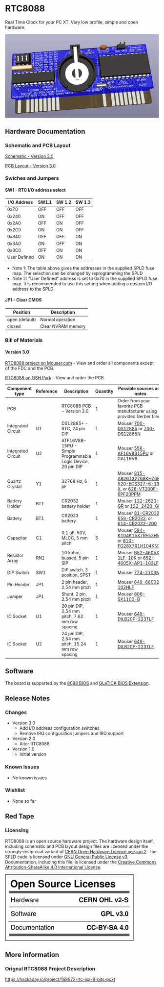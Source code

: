 # RTC8088
Real Time Clock for your PC XT. Very low profile, simple and open hardware.

![RTC8088 V3.0 3D Rendering](images/RTC8088-Front-3.0.png)

## Hardware Documentation

### Schematic and PCB Layout

[Schematic - Version 3.0](KiCad/RTC8088-Schematic-3.0.pdf)

[PCB Layout - Version 3.0](KiCad/RTC8088-Board-3.0.pdf)

### Swiches and Jumpers

#### SW1 - RTC I/O address select

I/O Address  | SW1.1 | SW 1.2 | SW 1.3
------------ | ----- | ------ | ------
0x70         | OFF   | OFF    | OFF
0x240        | ON    | OFF    | OFF
0x2A0        | OFF   | ON     | OFF
0x2C0        | ON    | ON     | OFF
0x340        | OFF   | OFF    | ON
0x3A0        | ON    | OFF    | ON
0x3C0        | OFF   | ON     | ON
User Defined | ON    | ON     | ON

* Note 1: The table above gives the addresses in the supplied SPLD fuse map. The selection can be changed by reprogramming the SPLD
* Note 2: "User Defined" address is set to 0x70 in the supplied SPLD fuse map. It is recommended to use this setting when adding a custom I/O address to the SPLD

#### JP1 - Clear CMOS

Position       | Description
-------------- | -----------------
open (default) | Normal operation
closed         | Clear NVRAM memory

### Bill of Materials

#### Version 3.0

[RTC8088 project on Mouser.com](https://www.mouser.com/ProjectManager/ProjectDetail.aspx?AccessID=2877d21cfa) - View and order all components except of the FDC and the PCB.

[RTC8088 on OSH Park](https://oshpark.com/shared_projects/WwFhFFe9) - View and order the PCB.

Component type     | Reference | Description                                     | Quantity | Possible sources and notes 
------------------ | --------- | ----------------------------------------------- | -------- | --------------------------
PCB                |           | RTC8088 PCB - Version 3.0                       | 1        | Order from your favorite PCB manufacturer using provided Gerber files
Integrated Circuit | U1        | DS12885+ - RTC, 24 pin DIP                      | 1        | Mouser [700-DS12885](https://www.mouser.com/ProductDetail/700-DS12885) or [700-DS12885N](https://www.mouser.com/ProductDetail/700-DS12885N)
Integrated Circuit | U2        | ATF16V8B-15PU - Simple Programmable Logic Device, 20 pin DIP | 1 | Mouser [556-AF16V8B15PU](https://www.mouser.com/ProductDetail/556-AF16V8B15PU) or GAL16V8
Quartz Crystal     | Y1        | 32768 Hz, 6 pF                                  | 1        | Mouser [815-AB26T32768KHZ6B](https://www.mouser.com/ProductDetail/815-AB26T32768KHZ6B), [520-ECS327-6-13-X](https://www.mouser.com/ProductDetail/520-ECS327-6-13-X), or [628-VT200F-6PF20PPM](https://www.mouser.com/ProductDetail/628-VT200F-6PF20PPM)
Battery Holder     | BT1       | CR2032 battery holder                           | 1        | Mouser [122-2620-GR](https://www.mouser.com/ProductDetail/122-2620-GR) or [122-2420-GR](https://www.mouser.com/ProductDetail/122-2420-GR)
Battery            | BT1       | CR2023 battery                                  | 1        | Mouser [81-CR2032](https://www.mouser.com/ProductDetail/81-CR2032), [658-CR2032](https://www.mouser.com/ProductDetail/658-CR2032), or [614-CR2032-200](https://www.mouser.com/ProductDetail/614-CR2032-200)
Capacitor          | C1        | 0.1 uF, 50V, MLCC, 5 mm pitch                   | 5        | Mouser [594-K104K15X7RF53H5](https://www.mouser.com/ProductDetail/594-K104K15X7RF53H5) or [810-FG28X7R1H104KNT6](https://www.mouser.com/ProductDetail/810-FG28X7R1H104KNT6)
Resistor Array     | RN1       | 10 kohm, bussed, 5 pin SIP                      | 1        | Mouser [652-4605X-1LF-10K](https://www.mouser.com/ProductDetail/652-4605X-1LF-10K) or [652-4605X-AP1-103LF](https://www.mouser.com/ProductDetail/652-4605X-AP1-103LF)
DIP Switch         | SW1       | DIP switch, 3 position, SPST                    | 1        | Mouser [774-2103MS](https://www.mouser.com/ProductDetail/774-2103MS)
Pin Header         | JP1       | 2 pin header, 2.54 mm pitch                     | 1        | Mouser [649-68002-102HLF](https://www.mouser.com/ProductDetail/649-68002-102HLF)
Jumper             | JP1       | Shunt, 2 pin, 2.54 mm pitch                     | 1        | Mouser [806-SX1100-B](https://www.mouser.com/ProductDetail/806-SX1100-B)
IC Socket          | U1        | 20 pin DIP, 2.54 mm pitch, 7.62 mm row spacing  | 1        | Mouser [649-DILB20P-223TLF](https://www.mouser.com/ProductDetail/649-DILB20P-223TLF)
IC Socket          | U2        | 24 pin DIP, 2.54 mm pitch, 15.24 mm row spacing | 1        | Mouser [649-DILB20P-223TLF](https://www.mouser.com/ProductDetail/649-DILB20P-223TLF)

## Software

The board is supported by the [8088 BIOS](https://github.com/skiselev/8088_bios) and [GLaTICK BIOS Extension](https://github.com/640-KB/GLaTICK).

## Release Notes

### Changes

* Version 3.0
  * Add I/O address configuration switches
  * Remove IRQ configuration jumpers and IRQ support
* Version 2.0
  * Aitor RTC8088
* Version 1.0
  * Initial version

### Known Issues

* No known issues

### Wishlist

* None so far

## Red Tape

### Licensing

RTC8088 is an open source hardware project. The hardware design itself, including schematic and PCB layout design files are licensed under the strongly-reciprocal variant of [CERN Open Hardware Licence version 2](license-cern_ohl_s_v2.txt). The SPLD code is licensed under [GNU General Public License v3](license-gpl-3.0.txt). Documentation, including this file, is licensed under the [Creative Commons Attribution-ShareAlike 4.0 International License](license-cc-by-sa-4.0.txt).

![CERN-OHL-2.0-S, GPL-3.0, CC-BY-SA-4.0](images/CERN-OHL-2.0-S_GPL-3.0-only_CC-BY-SA-4.0.svg)

## More information

### Orignal RTC8088 Project Description
https://hackaday.io/project/168972-rtc-isa-8-bits-pcxt
